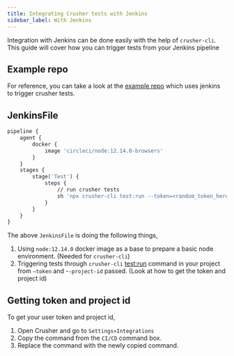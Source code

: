 ```yaml
---
title: Integrating Crusher tests with Jenkins
sidebar_label: With Jenkins
---
```


Integration with Jenkins can be done easily with the help of `crusher-cli`. This guide will cover how you can trigger tests from your Jenkins pipeline

## Example repo

For reference, you can take a look at the [example repo](https://github.com/crusherdev/crusher-jenkins) which uses jenkins to trigger crusher tests.

## JenkinsFile

```dockerfile
pipeline {
    agent {
        docker {
            image 'circleci/node:12.14.0-browsers'
        }
    }
    stages {
        stage('Test') {
            steps {
                // run crusher tests
                sh 'npx crusher-cli test:run --token=<random_token_here> --project-id=<your_project_id>'
            }
        }
    }
}
```

The above `JenkinsFile` is doing the following things,

1. Using `node:12.14.0` docker image as a base to prepare a basic node environment. (Needed for `crusher-cli`)
1. Triggering tests through `crusher-cli` [test:run](/cli/commands/test:run) command in your project from `—token` and -`-project-id` passed. (Look at how to get the token and project id)

## Getting token and project id

To get your user token and project id,

1. Open Crusher and go to `Settings>Integrations`
1. Copy the command from the `CI/CD` command box.
1. Replace the command with the newly copied command.
